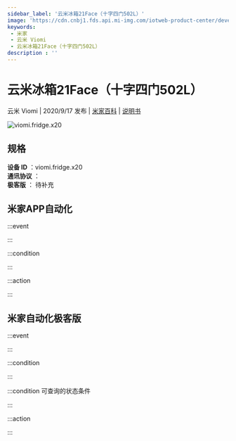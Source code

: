 ```yaml
---
sidebar_label: '云米冰箱21Face（十字四门502L）'
image: 'https://cdn.cnbj1.fds.api.mi-img.com/iotweb-product-center/developer_1597304067120nLJw7F7i.png?GalaxyAccessKeyId=AKVGLQWBOVIRQ3XLEW&Expires=9223372036854775807&Signature=4hr2yWB4e+RR10LfVW6QgQnFLh0='
keywords: 
 - 米家
 - 云米 Viomi
 - 云米冰箱21Face（十字四门502L）
description : ''
---
```

# 云米冰箱21Face（十字四门502L）

云米 Viomi | 2020/9/17 发布 | [米家百科](https://home.mi.com/webapp/content/baike/product/index.html?model=viomi.fridge.x20) | [说明书](https://home.mi.com/views/introduction.html?model=viomi.fridge.x20&region=cn)

![viomi.fridge.x20](https://cdn.cnbj1.fds.api.mi-img.com/iotweb-product-center/developer_1597304067120nLJw7F7i.png?GalaxyAccessKeyId=AKVGLQWBOVIRQ3XLEW&Expires=9223372036854775807&Signature=4hr2yWB4e+RR10LfVW6QgQnFLh0=)

## 规格  
> 
**设备 ID** ：viomi.fridge.x20  
**通讯协议** ：  
**极客版**  ： 待补充 


## 米家APP自动化  

:::event  

:::

:::condition  

:::

:::action   

:::

## 米家自动化极客版  

:::event  

:::

:::condition  

:::

:::condition 可查询的状态条件  

:::

:::action  

:::

        
